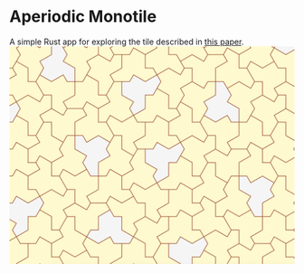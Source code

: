 # Aperiodic Monotile
A simple Rust app for exploring the tile described in [this paper](https://arxiv.org/abs/2303.10798).
![screenshot](images/screenshot.png)
